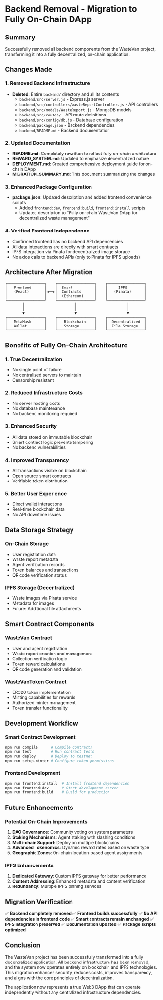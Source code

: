 # Backend Removal - Migration to Fully On-Chain DApp

## Summary

Successfully removed all backend components from the WasteVan project, transforming it into a fully decentralized, on-chain application.

## Changes Made

### 1. Removed Backend Infrastructure
- **Deleted**: Entire `backend/` directory and all its contents
  - `backend/src/server.js` - Express.js server
  - `backend/src/controllers/wasteReportController.js` - API controllers
  - `backend/src/models/WasteReport.js` - MongoDB models
  - `backend/src/routes/` - API route definitions
  - `backend/src/config/db.js` - Database configuration
  - `backend/package.json` - Backend dependencies
  - `backend/README.md` - Backend documentation

### 2. Updated Documentation
- **README.md**: Completely rewritten to reflect fully on-chain architecture
- **REWARD_SYSTEM.md**: Updated to emphasize decentralized nature
- **DEPLOYMENT.md**: Created comprehensive deployment guide for on-chain DApp
- **MIGRATION_SUMMARY.md**: This document summarizing the changes

### 3. Enhanced Package Configuration
- **package.json**: Updated description and added frontend convenience scripts
  - Added `frontend:dev`, `frontend:build`, `frontend:install` scripts
  - Updated description to "Fully on-chain WasteVan DApp for decentralized waste management"

### 4. Verified Frontend Independence
- Confirmed frontend has no backend API dependencies
- All data interactions are directly with smart contracts
- IPFS integration via Pinata for decentralized image storage
- No axios calls to backend APIs (only to Pinata for IPFS uploads)

## Architecture After Migration

```
┌─────────────────┐    ┌─────────────────┐    ┌─────────────────┐
│   Frontend      │    │  Smart          │    │     IPFS        │
│   (React)       │◄──►│  Contracts      │    │   (Pinata)      │
│                 │    │  (Ethereum)     │    │                 │
└─────────────────┘    └─────────────────┘    └─────────────────┘
        │                       │                       │
        │                       │                       │
        ▼                       ▼                       ▼
┌─────────────────┐    ┌─────────────────┐    ┌─────────────────┐
│   MetaMask      │    │   Blockchain    │    │  Decentralized  │
│   Wallet        │    │   Storage       │    │  File Storage   │
└─────────────────┘    └─────────────────┘    └─────────────────┘
```

## Benefits of Fully On-Chain Architecture

### 1. **True Decentralization**
- No single point of failure
- No centralized servers to maintain
- Censorship resistant

### 2. **Reduced Infrastructure Costs**
- No server hosting costs
- No database maintenance
- No backend monitoring required

### 3. **Enhanced Security**
- All data stored on immutable blockchain
- Smart contract logic prevents tampering
- No backend vulnerabilities

### 4. **Improved Transparency**
- All transactions visible on blockchain
- Open source smart contracts
- Verifiable token distribution

### 5. **Better User Experience**
- Direct wallet interactions
- Real-time blockchain data
- No API downtime issues

## Data Storage Strategy

### On-Chain Storage
- User registration data
- Waste report metadata
- Agent verification records
- Token balances and transactions
- QR code verification status

### IPFS Storage (Decentralized)
- Waste images via Pinata service
- Metadata for images
- Future: Additional file attachments

## Smart Contract Components

### WasteVan Contract
- User and agent registration
- Waste report creation and management
- Collection verification logic
- Token reward calculations
- QR code generation and validation

### WasteVanToken Contract
- ERC20 token implementation
- Minting capabilities for rewards
- Authorized minter management
- Token transfer functionality

## Development Workflow

### Smart Contract Development
```bash
npm run compile      # Compile contracts
npm run test         # Run contract tests
npm run deploy       # Deploy to testnet
npm run setup-minter # Configure token permissions
```

### Frontend Development
```bash
npm run frontend:install  # Install frontend dependencies
npm run frontend:dev      # Start development server
npm run frontend:build    # Build for production
```

## Future Enhancements

### Potential On-Chain Improvements
1. **DAO Governance**: Community voting on system parameters
2. **Staking Mechanisms**: Agent staking with slashing conditions
3. **Multi-chain Support**: Deploy on multiple blockchains
4. **Advanced Tokenomics**: Dynamic reward rates based on waste type
5. **Geographic Zones**: On-chain location-based agent assignments

### IPFS Enhancements
1. **Dedicated Gateway**: Custom IPFS gateway for better performance
2. **Content Addressing**: Enhanced metadata and content verification
3. **Redundancy**: Multiple IPFS pinning services

## Migration Verification

✅ **Backend completely removed**
✅ **Frontend builds successfully**
✅ **No API dependencies in frontend code**
✅ **Smart contracts remain unchanged**
✅ **IPFS integration preserved**
✅ **Documentation updated**
✅ **Package scripts optimized**

## Conclusion

The WasteVan project has been successfully transformed into a fully decentralized application. All backend infrastructure has been removed, and the system now operates entirely on blockchain and IPFS technologies. This migration enhances security, reduces costs, improves transparency, and aligns with the core principles of decentralization.

The application now represents a true Web3 DApp that can operate independently without any centralized infrastructure dependencies.